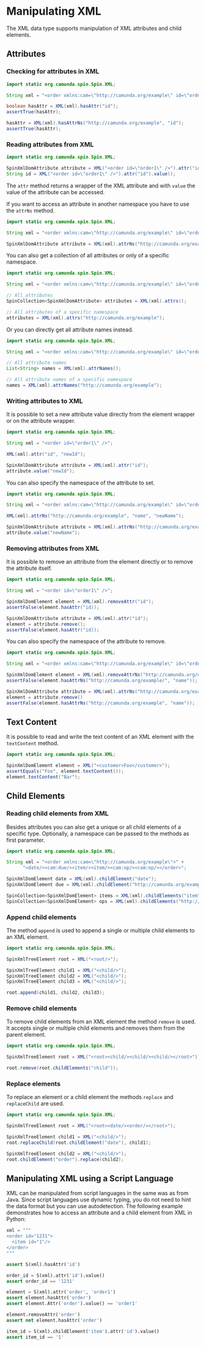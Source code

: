 # Manipulating XML

The XML data type supports manipulation of XML attributes and child elements.

## Attributes

### Checking for attributes in XML

```java
import static org.camunda.spin.Spin.XML;

String xml = "<order xmlns:cam=\"http://camunda.org/example\" id=\"order1\" cam:name=\"name\" />";

boolean hasAttr = XML(xml).hasAttr("id");
assertTrue(hasAttr);

hasAttr = XML(xml).hasAttrNs("http://camunda.org/example", "id");
assertTrue(hasAttr);
```

### Reading attributes from XML

```java
import static org.camunda.spin.Spin.XML;

SpinXmlDomAttribute attribute = XML("<order id=\"order1\" />").attr("id");
String id = XML("<order id=\"order1\" />").attr("id").value();
```

The `attr` method returns a wrapper of the XML attribute and with `value` the value of the attribute can be accessed.

If you want to access an attribute in another namespace you have to use the `attrNs` method.

```java
import static org.camunda.spin.Spin.XML;

String xml = "<order xmlns:cam=\"http://camunda.org/example\" id=\"order1\" cam:name=\"order1\" />";

SpinXmlDomAttribute attribute = XML(xml).attrNs("http://camunda.org/example", "name");
```

You can also get a collection of all attributes or only of a specific namespace.

```java
import static org.camunda.spin.Spin.XML;

String xml = "<order xmlns:cam=\"http://camunda.org/example\" id=\"order1\" cam:name=\"order1\" />";

// All attributes
SpinCollection<SpinXmlDomAttribute> attributes = XML(xml).attrs();

// All attributes of a specific namespace
attributes = XML(xml).attrs("http://camunda.org/example");
```

Or you can directly get all attribute names instead.

```java
import static org.camunda.spin.Spin.XML;

String xml = "<order xmlns:cam=\"http://camunda.org/example\" id=\"order1\" cam:name=\"order1\" />";

// All attribute names
List<String> names = XML(xml).attrNames();

// All attribute names of a specific namespace
names = XML(xml).attrNames("http://camunda.org/example");
```


### Writing attributes to XML

It is possible to set a new attribute value directly from the element wrapper or on the attribute wrapper.

```java
import static org.camunda.spin.Spin.XML;

String xml = "<order id=\"order1\" />";

XML(xml).attr("id", "newId");

SpinXmlDomAttribute attribute = XML(xml).attr("id");
attribute.value("newId");
```

You can also specify the namespace of the attribute to set.

```java
import static org.camunda.spin.Spin.XML;

String xml = "<order xmlns:cam=\"http://camunda.org/example\" id=\"order1\" cam:name=\"name\" />";

XML(xml).attrNs("http://camunda.org/example", "name", "newName");

SpinXmlDomAttribute attribute = XML(xml).attrNs("http://camunda.org/example", "name");
attribute.value("newName");
```

### Removing attributes from XML

It is possible to remove an attribute from the element directly or to remove the attribute itself.

```java
import static org.camunda.spin.Spin.XML;

String xml = "<order id=\"order1\" />";

SpinXmlDomElement element = XML(xml).removeAttr("id");
assertFalse(element.hasAttr("id));

SpinXmlDomAttribute attribute = XML(xml).attr("id");
element = attribute.remove();
assertFalse(element.hasAttr("id));
```

You can also specify the namespace of the attribute to remove.

```java
import static org.camunda.spin.Spin.XML;

String xml = "<order xmlns:cam=\"http://camunda.org/example\" id=\"order1\" cam:name=\"name\" />";

SpinXmlDomElement element = XML(xml).removeAttrNs("http://camunda.org/example", "name");
assertFalse(element.hasAttrNs("http://camunda.org/example/", "name"));

SpinXmlDomAttribute attribute = XML(xml).attrNs("http://camunda.org/example", "name");
element = attribute.remove()
assertFalse(element.hasAttrNs("http://camunda.org/example", "name"));
```

## Text Content

It is possible to read and write the text content of an XML element with the `textContent` method.

```java
import static org.camunda.spin.Spin.XML;

SpinXmlDomElement element = XML("<customer>Foo</customer>");
assertEquals("Foo", element.textContent());
element.textContent("Bar");
```


## Child Elements


### Reading child elements from XML

Besides attributes you can also get a unique or all child elements of a specific type. Optionally, a namespace can be passed to the methods as first parameter.

```java
import static org.camunda.spin.Spin.XML;

String xml = "<order xmlns:cam=\"http://camunda.org/example\">" +
      "<date/><cam:due/><item/><item/><cam:op/><cam:op/></order>";

SpinXmlDomElement date = XML(xml).childElement("date");
SpinXmlDomElement due = XML(xml).childElement("http://camunda.org/example", "due");

SpinCollection<SpinXmlDomElement> items = XML(xml).childElements("item");
SpinCollection<SpinXmlDomElement> ops = XML(xml).childElements("http://camunda.org/example", "ops");
```


### Append child elements

The method `append` is used to append a single or multiple child elements to an XML element.

```java
import static org.camunda.spin.Spin.XML;

SpinXmlTreeElement root = XML("<root/>");

SpinXmlTreeElement child1 = XML("<child/>");
SpinXmlTreeElement child2 = XML("<child/>");
SpinXmlTreeElement child3 = XML("<child/>");

root.append(child1, child2, child3);
```

### Remove child elements

To remove child elements from an XML element the method `remove` is used. It accepts single or multiple child elements and removes them from the parent element.

```java
import static org.camunda.spin.Spin.XML;

SpinXmlTreeElement root = XML("<root><child/><child/><child/></root>");

root.remove(root.childElements("child"));
```


### Replace elements

To replace an element or a child element the methods `replace` and `replaceChild` are used.

```java
import static org.camunda.spin.Spin.XML;

SpinXmlTreeElement root = XML("<root><date/><order/></root>");

SpinXmlTreeElement child1 = XML("<child/>");
root.replaceChild(root.childElement("date"), child1);

SpinXmlTreeElement child2 = XML("<child/>");
root.childElement("order").replace(child2);
```


## Manipulating XML using a Script Language

XML can be manipulated from script languages in the same was as from Java. Since script languages use dynamic typing, you do not need to hint the data format but you can use autodetection. The following example demonstrates how to access an attribute and a child element from XML in Python:

```python
xml = """
<order id="1231">
  <item id="1"/>
</order>
"""

assert S(xml).hasAttr('id')

order_id = S(xml).attr('id').value()
assert order_id == '1231'

element = S(xml).attr('order', 'order1')
assert element.hasAttr('order')
assert element.Attr('order').value() == 'order1'

element.removeAttr('order')
assert not element.hasAttr('order')

item_id = S(xml).childElement('item').attr('id').value()
assert item_id == '1'
```
